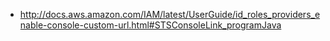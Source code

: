 - http://docs.aws.amazon.com/IAM/latest/UserGuide/id_roles_providers_enable-console-custom-url.html#STSConsoleLink_programJava